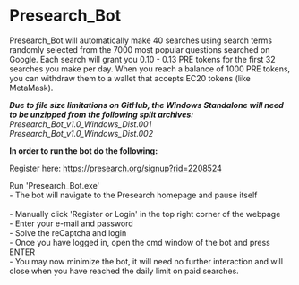 # Presearch_Bot
Presearch_Bot will automatically make 40 searches using search terms randomly selected from the 7000 most popular questions searched on Google.  Each search will grant you 0.10 - 0.13 PRE tokens for the first 32 searches you make per day.  When you reach a balance of 1000 PRE tokens, you can withdraw them to a wallet that accepts EC20 tokens (like MetaMask).

***Due to file size limitations on GitHub, the Windows Standalone will need to be unzipped from the following split archives:***
  *Presearch_Bot_v1.0_Windows_Dist.001<br>
  Presearch_Bot_v1.0_Windows_Dist.002*

**In order to run the bot do the following:**

Register here: https://presearch.org/signup?rid=2208524

Run 'Presearch_Bot.exe'<br>
	- The bot will navigate to the Presearch homepage and pause itself<br><br>
	- Manually click 'Register or Login' in the top right corner of the webpage<br>
	- Enter your e-mail and password<br>
	- Solve the reCaptcha and login<br>
	- Once you have logged in, open the cmd window of the bot and press ENTER<br>
	- You may now minimize the bot, it will need no further interaction and will close when you have reached the daily limit on paid searches.<br>
